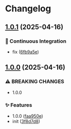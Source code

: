 # Changelog

## [1.0.1](https://github.com/KarinJS/esmify/compare/lodash-v1.0.0...lodash-v1.0.1) (2025-04-16)


### 🎡 Continuous Integration

* fix ([6fb9a5e](https://github.com/KarinJS/esmify/commit/6fb9a5e68667deb1c4ab48a58c11bb2a2dd12b76))

## [1.0.0](https://github.com/KarinJS/esmify/compare/lodash-v0.0.1...lodash-v1.0.0) (2025-04-16)


### ⚠ BREAKING CHANGES

* 1.0.0

### ✨ Features

* 1.0.0 ([faa950e](https://github.com/KarinJS/esmify/commit/faa950e0504a9893c84653b8a8ae4807969ff11a))
* init ([3f8d7d8](https://github.com/KarinJS/esmify/commit/3f8d7d8ad56c7b221fa2d19321f632df65f131ab))

